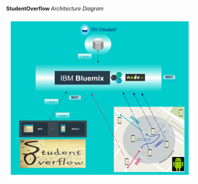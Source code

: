 **StudentOverflow**
*Architecture Diagram*

![Alt text](https://raw.githubusercontent.com/Hariharan-Gandhi/StudentOverflow/a18960327dff5f2464605ab155acf7c09d46e523/www/AdminLTE-2.2.0/images/StudentOverflow.jpg "Before Exchange")
